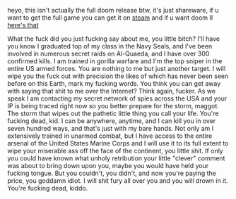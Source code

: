 heyo, this isn't actually the full doom release btw, it's just shareware, if u want to get the full game you can get it on [steam](https://store.steampowered.com/app/2280/DOOM_1993/ 'doom on steam :)') and if u want doom II [here's that](https://store.steampowered.com/app/2300/DOOM_II/ 'doom II on steam :)')

What the fuck did you just fucking say about me, you little bitch? I'll have you know I graduated top of my class in the Navy Seals, and I've been involved in numerous secret raids on Al-Quaeda, and I have over 300 confirmed kills. 
I am trained in gorilla warfare and I'm the top sniper in the entire US armed forces. 
You are nothing to me but just another target. 
I will wipe you the fuck out with precision the likes of which has never been seen before on this Earth, mark my fucking words. 
You think you can get away with saying that shit to me over the Internet? Think again, fucker. 
As we speak I am contacting my secret network of spies across the USA and your IP is being traced right now so you better prepare for the storm, maggot. 
The storm that wipes out the pathetic little thing you call your life. 
You're fucking dead, kid. 
I can be anywhere, anytime, and I can kill you in over seven hundred ways, and that's just with my bare hands. 
Not only am I extensively trained in unarmed combat, but I have access to the entire arsenal of the United States Marine Corps and I will use it to its full extent to wipe your miserable ass off the face of the continent, you little shit. If only you could have known what unholy retribution your little "clever" comment was about to bring down upon you, maybe you would have held your fucking tongue. 
But you couldn't, you didn't, and now you're paying the price, you goddamn idiot. 
I will shit fury all over you and you will drown in it. 
You're fucking dead, kiddo.
